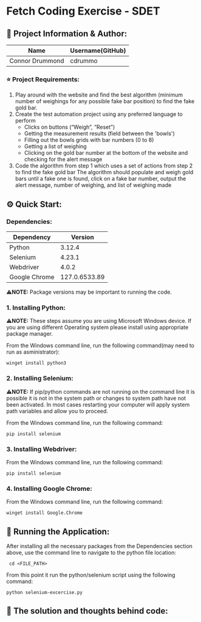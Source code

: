 # Fetch Coding Exercise - SDET

## 📖      Project Information & Author:

Name              | Username(GitHub)
----------------- |------------------
Connor Drummond   | cdrummo

### ⭐ Project Requirements:
1. Play around with the website and find the best algorithm (minimum number of weighings for any possible
fake bar position) to find the fake gold bar.
2. Create the test automation project using any preferred language to perform
   * Clicks on buttons (“Weigh”, “Reset”)
   * Getting the measurement results (field between the 'bowls')
   * Filling out the bowls grids with bar numbers (0 to 8)
   * Getting a list of weighing
   * Clicking on the gold bar number at the bottom of the website and checking for the alert message
3. Code the algorithm from step 1 which uses a set of actions from step 2 to find the fake gold bar
The algorithm should populate and weigh gold bars until a fake one is found, click on a fake bar number, output the
alert message, number of weighing, and list of weighing made

## ⚙️ Quick Start:

### Dependencies:

Dependency    | Version      
------------  | -------------
Python        | 3.12.4       
Selenium      | 4.23.1       
Webdriver     | 4.0.2        
Google Chrome | 127.0.6533.89

⚠️**NOTE:** Package versions may be important to running the code.

### 1. Installing Python:

⚠️**NOTE:** These steps assume you are using Microsoft Windows device. If you are using different Operating system please install using appropriate package manager.

From the Windows command line, run the following command(may need to run as asministrator):

    winget install python3

### 2. Installing Selenium:

⚠️**NOTE:** If pip/python commands are not running on the command line it is possible it is not in the system path or changes to system path have not been activated. In most cases restarting your computer will apply system path variables and allow you to proceed.

From the Windows command line, run the following command:

    pip install selenium

### 3. Installing Webdriver:

From the Windows command line, run the following command:

    pip install selenium

### 4. Installing Google Chrome:

From the Windows command line, run the following command:

    winget install Google.Chrome

## 🏃‍ Running the Application:

After installing all the necessary packages from the Dependencies section above, use the command line to navigate to the python file location:

     cd <FILE_PATH>

From this point it run the python/selenium script using the following command:

    python selenium-excercise.py

## 💭 The solution and thoughts behind code:
